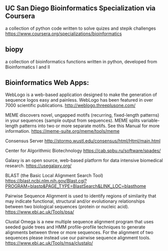 ## UC San Diego Bioinformatics Specialization via Coursera 

a collection of python code written to solve quizes and stepik challenges
https://www.coursera.org/specializations/bioinformatics
## biopy 
a collection of bioinformatics functions written in python, developed from Bioinformatics I and II

## Bioinformatics Web Apps:

WebLogo is a web-based application designed to make the generation of sequence logos easy and painless. WebLogo has been featured in over 7000 scientific publications.
http://weblogo.threeplusone.com/

MEME discovers novel, ungapped motifs (recurring, fixed-length patterns) in your sequences (sample output from sequences). MEME splits variable-length patterns into two or more separate motifs. See this Manual for more information.
https://meme-suite.org/meme/tools/meme

Consensus Server
http://stormo.wustl.edu/consensus/html/Html/main.html

Center for Algorithmic Biotechnology
https://cab.spbu.ru/software/spades/

Galaxy is an open source, web-based platform for data intensive biomedical research.
https://usegalaxy.org/

BLAST (the Basic Local Alignment Search Tool) 
https://blast.ncbi.nlm.nih.gov/Blast.cgi?PROGRAM=blastp&PAGE_TYPE=BlastSearch&LINK_LOC=blasthome

Pairwise Sequence Alignment is used to identify regions of similarity that may indicate functional, structural and/or evolutionary relationships between two biological sequences (protein or nucleic acid).
https://www.ebi.ac.uk/Tools/psa/

Clustal Omega is a new multiple sequence alignment program that uses seeded guide trees and HMM profile-profile techniques to generate alignments between three or more sequences. For the alignment of two sequences please instead use our pairwise sequence alignment tools.
https://www.ebi.ac.uk/Tools/msa/clustalo/
